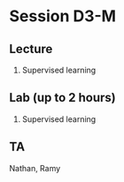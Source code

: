 # Session D3-M

## Lecture
1. Supervised learning

## Lab (up to 2 hours)
1. Supervised learning

## TA
Nathan, Ramy
